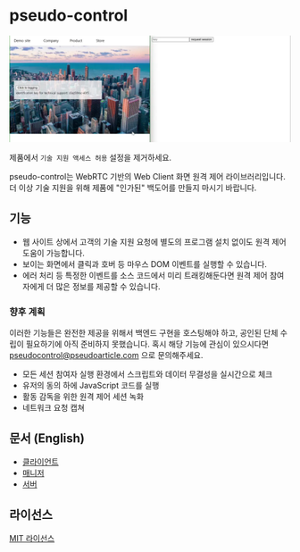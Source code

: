 # pseudo-control
![안내영상](assets/introduce_ko-KR.webp)

제품에서 `기술 지원 액세스 허용` 설정을 제거하세요.

pseudo-control는 WebRTC 기반의 Web Client 화면 원격 제어 라이브러리입니다. 더 이상 기술 지원을 위해 제품에 "인가된" 백도어를 만들지 마시기 바랍니다.

## 기능
- 웹 사이트 상에서 고객의 기술 지원 요청에 별도의 프로그램 설치 없이도 원격 제어 도움이 가능합니다.
- 보이는 화면에서 클릭과 호버 등 마우스 DOM 이벤트를 실행할 수 있습니다.
- 에러 처리 등 특정한 이벤트를 소스 코드에서 미리 트래킹해둔다면 원격 제어 참여자에게 더 많은 정보를 제공할 수 있습니다.

### 향후 계획
이러한 기능들은 완전한 제공을 위해서 백엔드 구현을 호스팅해야 하고, 공인된 단체 수립이 필요하기에 아직 준비하지 못했습니다. 혹시 해당 기능에 관심이 있으시다면 pseudocontrol@pseudoarticle.com 으로 문의해주세요.

- 모든 세션 참여자 실행 환경에서 스크립트와 데이터 무결성을 실시간으로 체크
- 유저의 동의 하에 JavaScript 코드를 실행
- 활동 감독을 위한 원격 제어 세션 녹화
- 네트워크 요청 캡쳐

## 문서 (English)
- [클라이언트](pseudo-control-client/README.md)
- [매니저](pseudo-control-manager/README.md)
- [서버](pseudo-control-server/README.md)

## 라이선스
[MIT 라이선스](LICENSE)
